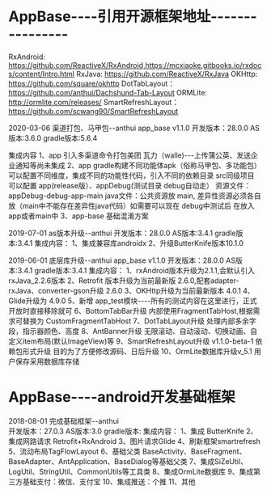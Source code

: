 
# AppBase----引用开源框架地址----------------
RxAndroid: https://github.com/ReactiveX/RxAndroid,https://mcxiaoke.gitbooks.io/rxdocs/content/Intro.html
RxJava: https://github.com/ReactiveX/RxJava
OKHttp: https://github.com/square/okhttp
DotTabLayout：https://github.com/anthui/Dachshund-Tab-Layout
ORMLite: http://ormlite.com/releases/
SmartRefreshLayout：https://github.com/scwang90/SmartRefreshLayout



2020-03-06  渠道打包、马甲包--anthui
app_base v1.1.0
开发版本：28.0.0
AS版本:3.6.0
gradle版本:5.6.4

集成内容
    1、app 引入多渠道命令打包美团 瓦力（walle)---上传蒲公英、发送企业通知等尚未集成
    2、app gradle构建不同功能体apk（俗称马甲包、多功能包） 可以配置不同维度，集成不同的功能性代码，引入不同的依赖目录
       src同级项目 可以配置 app(release版）、appDebug(测试目录 debug自动走）
       资源文件： appDebug-debug-app-main
       java文件：公共资源放 main, 差异性资源必须各自放（main中不能存在差异性java代码）如需要可以现在 debug中测试后 在放入 app或者main中
    3、app-base 基础混淆方案

2019-07-01  as版本升级--anthui
开发版本：28.0.0
AS版本:3.4.1
gradle版本:3.4.1
集成内容：
    1、集成兼容库androidx
    2、升级ButterKnife版本10.1.0

2019-06-01  底层库升级--anthui
app_base v1.1.0
开发版本：28.0.0
AS版本:3.4.1
gradle版本:3.4.1
集成内容：
   1、rxAndroid版本升级为2.1.1,会默认引入rxJava_2.2.6版本
   2、Retrofit 版本升级为当前最新版 2.6.0,配套adapter-rxJava、converter-gson升级 2.6.0
   3、OKHttp升级为当前最新版本 4.0.1
   4、Glide升级为 4.9.0
   5、新增 app_test模块----所有的测试内容在这里进行，正式开放时直接移除就可
   6、BottomTabBar升级 内部使用FragmentTabHost,根据需求可替换为 CustomFragmentTabHost
   7、DotTabLayout升级 处理内部多余字段，指示器颜色、高度
   8、AntBanner升级 无限滚动、自动滚动、切换动画、自定义item布局(默认ImageView)等
   9、SmartRefreshLayout升级 v1.1.0-beta-1 依赖包形式升级 目的为了方便修改源码、日后升级
   10、OrmLite数据库升级v_5.1 用户保存采用数据库存储

# AppBase----android开发基础框架
2018-08-01  完成基础框架--anthui  
开发版本：27.0.3
AS版本:3.0
gradle版本:
集成内容：
    1、集成 ButterKnife
    2、集成网路请求 Retrofit+RxAndroid
    3、图片请求Glide
    4、刷新框架smartrefresh
    5、流动布局TagFlowLayout
    6、基础父类 BaseActivity、BaseFragment、BaseAdapter、AntApplication、BaseDialog等基础父类
    7、集成SiZeUtil、LogUtil、StringUtil、CommonUtils等工具类
    8、集成OrmLite数据库
    9、集成第三方基础支付：微信、支付宝
    10、集成推送：个推
    11、其他

